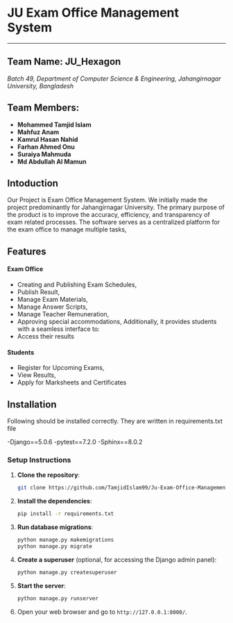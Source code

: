 # JU Exam Office Management System
---
## Team Name: JU_Hexagon
*Batch 49, Department of Computer Science & Engineering, Jahangirnagar University, Bangladesh*

## Team Members:
- **Mohammed Tamjid Islam** 
- **Mahfuz Anam** 
- **Kamrul Hasan Nahid** 
- **Farhan Ahmed Onu** 
- **Suraiya Mahmuda** 
- **Md Abdullah Al Mamun**
## Intoduction

Our Project is Exam Office Management System. We initially made the project predominantly for Jahangirnagar University. The primary purpose of the product is to improve the accuracy, efficiency, and transparency of exam related processes. The software serves as a centralized platform for the exam office to manage multiple tasks,

## Features
#### Exam Office
- Creating and Publishing Exam Schedules,
- Publish Result,
- Manage Exam Materials,
- Manage Answer Scripts,
- Manage Teacher Remuneration,
- Approving special accommodations,
Additionally, it provides students with a seamless interface to:
- Access their results
#### Students
- Register for Upcoming Exams,
- View Results,
- Apply for Marksheets and Certificates

  


## Installation
Following should be installed correctly. They are written in requirements.txt file

-Django==5.0.6
-pytest==7.2.0
-Sphinx==8.0.2


### Setup Instructions

1. **Clone the repository**:
    ```bash
    git clone https://github.com/TamjidIslam99/Ju-Exam-Office-Management-System.git
    ```

2. **Install the dependencies**:
    ```bash
    pip install -r requirements.txt
    ```

3. **Run database migrations**:
    ```bash
    python manage.py makemigrations
    python manage.py migrate
    ```

4. **Create a superuser** (optional, for accessing the Django admin panel):
    ```bash
    python manage.py createsuperuser
    ```

5. **Start the server**:
    ```bash
    python manage.py runserver
    ```

6. Open your web browser and go to `http://127.0.0.1:8000/`.


